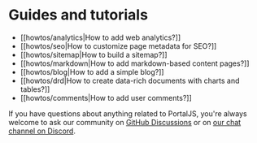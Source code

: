 # Guides and tutorials

- [[howtos/analytics|How to add web analytics?]]
- [[howtos/seo|How to customize page metadata for SEO?]]
- [[howtos/sitemap|How to build a sitemap?]]
- [[howtos/markdown|How to add markdown-based content pages?]]
- [[howtos/blog|How to add a simple blog?]]
- [[howtos/drd|How to create data-rich documents with charts and tables?]]
- [[howtos/comments|How to add user comments?]]

If you have questions about anything related to PortalJS, you're always welcome to ask our community on [GitHub Discussions](https://github.com/datopian/portaljs/discussions) or on [our chat channel on Discord](https://discord.gg/EeyfGrGu4U).

